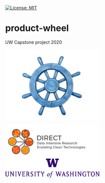 [![License: MIT](https://img.shields.io/badge/License-MIT-yellow.svg)](https://opensource.org/licenses/MIT)


# product-wheel
UW Capstone project 2020

<img align="center" img src="https://github.com/eng-rolebot/product-wheel/blob/master/images/rustic-light-blue-ship-wheel-12-inch-nautical-decor-6.jpg?raw=true" width="300">



<img align="center" img src="https://github.com/eng-rolebot/product-wheel/blob/master/images/DIRECTlogo-Final.png?raw=true" width="300"> <img align="center" img src="https://github.com/eng-rolebot/product-wheel/blob/master/images/Signature_Center_Purple_RGB.png?raw=true" width="300">
